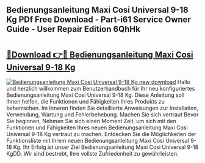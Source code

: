 ## Bedienungsanleitung Maxi Cosi Universal 9-18 Kg PDf Free Download - Part-i61 Service Owner Guide - User Repair Edition 6QhHk

# <h2><a href="http://df19z8e.blite.top/?on=Bedienungsanleitung+Maxi+Cosi+Universal+9-18+Kg">🔗Download 👉🔴 Bedienungsanleitung Maxi Cosi Universal 9-18 Kg</a></h2>

[![Bedienungsanleitung Maxi Cosi Universal 9-18 Kg new download](https://i.imgur.com/lujVjoI.png)](http://df19z8e.blite.top/?on=Bedienungsanleitung+Maxi+Cosi+Universal+9-18+Kg)
Hallo und herzlich willkommen zum Benutzerhandbuch für Ihr neu konfiguriertes Bedienungsanleitung Maxi Cosi Universal 9-18 Kg. Diese Anleitung soll Ihnen helfen, die Funktionen und Fähigkeiten Ihres Produkts zu beherrschen. Im Inneren finden Sie detaillierte Anweisungen zur Installation, Verwendung, Wartung und Fehlerbehebung. Machen Sie sich vertraut Bevor Sie beginnen, Nehmen Sie sich einen Moment Zeit, um sich mit den Funktionen und Fähigkeiten Ihres neuen Bedienungsanleitung Maxi Cosi Universal 9-18 Kg vertraut zu machen. Entdecken Sie die Möglichkeiten der Funktionsliste mit Ihrem neuen Bedienungsanleitung Maxi Cosi Universal 9-18 Kg. Ihr Erfolg ist unser Ziel Bedienungsanleitung Maxi Cosi Universal 9-18 KgDD. Wir sind bestrebt, Ihre vollste Zufriedenheit zu gewährleisten.
